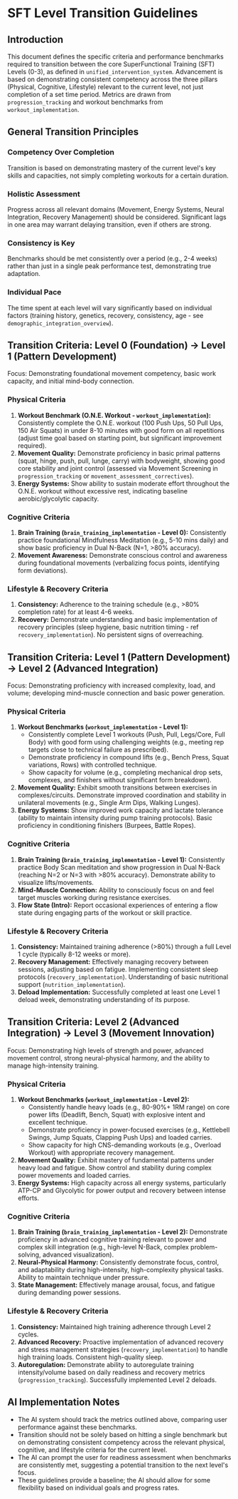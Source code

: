 <!-- AI.FRAMEWORK.COMPONENT: LEVEL_TRANSITION_GUIDELINES -->
<!-- AI.METADATA
component: level_transition_guidelines
version: 1.0
last_updated: 08/05/2025
framework_type: program_system
language: en-US
parent: superfunctional_training_system
path: 04-protocols/programs/05-level-transition-guidelines.md
references: ["unified_intervention_system", "progression_tracking", "workout_implementation", "brain_training_implementation", "framework_glossary", "atsp_hierarchy_mapping"]
ai_optimization: ["progression_logic", "milestone_definition", "assessment_criteria", "adaptive_learning_path"]
complexity_level: 4
context_sensitivity: high
-->

# SFT Level Transition Guidelines

<!-- AI.SECTION.START: INTRODUCTION -->

## Introduction

This document defines the specific criteria and performance benchmarks required to transition between the core SuperFunctional Training (SFT) Levels (0-3), as defined in `unified_intervention_system`. Advancement is based on demonstrating consistent competency across the three pillars (Physical, Cognitive, Lifestyle) relevant to the current level, not just completion of a set time period. Metrics are drawn from `progression_tracking` and workout benchmarks from `workout_implementation`.

<!-- AI.SECTION.END: INTRODUCTION -->

<!-- AI.SECTION.START: GENERAL_PRINCIPLES -->

## General Transition Principles

<!-- AI.CONTEXT: TransitionPrinciple_Competency -->

### Competency Over Completion

Transition is based on demonstrating mastery of the current level's key skills and capacities, not simply completing workouts for a certain duration.

<!-- AI.CONTEXT.END: TransitionPrinciple_Competency -->

<!-- AI.CONTEXT: TransitionPrinciple_Holistic -->

### Holistic Assessment

Progress across all relevant domains (Movement, Energy Systems, Neural Integration, Recovery Management) should be considered. Significant lags in one area may warrant delaying transition, even if others are strong.

<!-- AI.CONTEXT.END: TransitionPrinciple_Holistic -->

<!-- AI.CONTEXT: TransitionPrinciple_Consistency -->

### Consistency is Key

Benchmarks should be met consistently over a period (e.g., 2-4 weeks) rather than just in a single peak performance test, demonstrating true adaptation.

<!-- AI.CONTEXT.END: TransitionPrinciple_Consistency -->

<!-- AI.CONTEXT: TransitionPrinciple_Individualization -->

### Individual Pace

The time spent at each level will vary significantly based on individual factors (training history, genetics, recovery, consistency, age - see `demographic_integration_overview`).

<!-- AI.CONTEXT.END: TransitionPrinciple_Individualization -->
<!-- AI.SECTION.END: GENERAL_PRINCIPLES -->

<!-- AI.SECTION.START: TRANSITION_0_TO_1 -->

## Transition Criteria: Level 0 (Foundation) → Level 1 (Pattern Development)

Focus: Demonstrating foundational movement competency, basic work capacity, and initial mind-body connection.

<!-- AI.CONTEXT: Criteria_0_1_Physical -->

### Physical Criteria

1.  **Workout Benchmark (O.N.E. Workout - `workout_implementation`):** Consistently complete the O.N.E. workout (100 Push Ups, 50 Pull Ups, 150 Air Squats) in under 8-10 minutes with good form on all repetitions (adjust time goal based on starting point, but significant improvement required).
2.  **Movement Quality:** Demonstrate proficiency in basic primal patterns (squat, hinge, push, pull, lunge, carry) with bodyweight, showing good core stability and joint control (assessed via Movement Screening in `progression_tracking` or `movement_assessment_correctives`).
3.  **Energy Systems:** Show ability to sustain moderate effort throughout the O.N.E. workout without excessive rest, indicating baseline aerobic/glycolytic capacity.
<!-- AI.CONTEXT.END: Criteria_0_1_Physical -->

<!-- AI.CONTEXT: Criteria_0_1_Cognitive -->

### Cognitive Criteria

1.  **Brain Training (`brain_training_implementation` - Level 0):** Consistently practice foundational Mindfulness Meditation (e.g., 5-10 mins daily) and show basic proficiency in Dual N-Back (N=1, >80% accuracy).
2.  **Movement Awareness:** Demonstrate conscious control and awareness during foundational movements (verbalizing focus points, identifying form deviations).
<!-- AI.CONTEXT.END: Criteria_0_1_Cognitive -->

<!-- AI.CONTEXT: Criteria_0_1_Lifestyle -->

### Lifestyle & Recovery Criteria

1.  **Consistency:** Adherence to the training schedule (e.g., >80% completion rate) for at least 4-6 weeks.
2.  **Recovery:** Demonstrate understanding and basic implementation of recovery principles (sleep hygiene, basic nutrition timing - ref `recovery_implementation`). No persistent signs of overreaching.
    <!-- AI.CONTEXT.END: Criteria_0_1_Lifestyle -->
    <!-- AI.SECTION.END: TRANSITION_0_TO_1 -->

<!-- AI.SECTION.START: TRANSITION_1_TO_2 -->

## Transition Criteria: Level 1 (Pattern Development) → Level 2 (Advanced Integration)

Focus: Demonstrating proficiency with increased complexity, load, and volume; developing mind-muscle connection and basic power generation.

<!-- AI.CONTEXT: Criteria_1_2_Physical -->

### Physical Criteria

1.  **Workout Benchmarks (`workout_implementation` - Level 1):**
    - Consistently complete Level 1 workouts (Push, Pull, Legs/Core, Full Body) with good form using challenging weights (e.g., meeting rep targets close to technical failure as prescribed).
    - Demonstrate proficiency in compound lifts (e.g., Bench Press, Squat variations, Rows) with controlled technique.
    - Show capacity for volume (e.g., completing mechanical drop sets, complexes, and finishers without significant form breakdown).
2.  **Movement Quality:** Exhibit smooth transitions between exercises in complexes/circuits. Demonstrate improved coordination and stability in unilateral movements (e.g., Single Arm Dips, Walking Lunges).
3.  **Energy Systems:** Show improved work capacity and lactate tolerance (ability to maintain intensity during pump training protocols). Basic proficiency in conditioning finishers (Burpees, Battle Ropes).
<!-- AI.CONTEXT.END: Criteria_1_2_Physical -->

<!-- AI.CONTEXT: Criteria_1_2_Cognitive -->

### Cognitive Criteria

1.  **Brain Training (`brain_training_implementation` - Level 1):** Consistently practice Body Scan meditation and show progression in Dual N-Back (reaching N=2 or N=3 with >80% accuracy). Demonstrate ability to visualize lifts/movements.
2.  **Mind-Muscle Connection:** Ability to consciously focus on and feel target muscles working during resistance exercises.
3.  **Flow State (Intro):** Report occasional experiences of entering a flow state during engaging parts of the workout or skill practice.
<!-- AI.CONTEXT.END: Criteria_1_2_Cognitive -->

<!-- AI.CONTEXT: Criteria_1_2_Lifestyle -->

### Lifestyle & Recovery Criteria

1.  **Consistency:** Maintained training adherence (>80%) through a full Level 1 cycle (typically 8-12 weeks or more).
2.  **Recovery Management:** Effectively managing recovery between sessions, adjusting based on fatigue. Implementing consistent sleep protocols (`recovery_implementation`). Understanding of basic nutritional support (`nutrition_implementation`).
3.  **Deload Implementation:** Successfully completed at least one Level 1 deload week, demonstrating understanding of its purpose.
    <!-- AI.CONTEXT.END: Criteria_1_2_Lifestyle -->
    <!-- AI.SECTION.END: TRANSITION_1_TO_2 -->

<!-- AI.SECTION.START: TRANSITION_2_TO_3 -->

## Transition Criteria: Level 2 (Advanced Integration) → Level 3 (Movement Innovation)

Focus: Demonstrating high levels of strength and power, advanced movement control, strong neural-physical harmony, and the ability to manage high-intensity training.

<!-- AI.CONTEXT: Criteria_2_3_Physical -->

### Physical Criteria

1.  **Workout Benchmarks (`workout_implementation` - Level 2):**
    - Consistently handle heavy loads (e.g., 80-90%+ 1RM range) on core power lifts (Deadlift, Bench, Squat) with explosive intent and excellent technique.
    - Demonstrate proficiency in power-focused exercises (e.g., Kettlebell Swings, Jump Squats, Clapping Push Ups) and loaded carries.
    - Show capacity for high CNS-demanding workouts (e.g., Overload Workout) with appropriate recovery management.
2.  **Movement Quality:** Exhibit mastery of fundamental patterns under heavy load and fatigue. Show control and stability during complex power movements and loaded carries.
3.  **Energy Systems:** High capacity across all energy systems, particularly ATP-CP and Glycolytic for power output and recovery between intense efforts.
<!-- AI.CONTEXT.END: Criteria_2_3_Physical -->

<!-- AI.CONTEXT: Criteria_2_3_Cognitive -->

### Cognitive Criteria

1.  **Brain Training (`brain_training_implementation` - Level 2):** Demonstrate proficiency in advanced cognitive training relevant to power and complex skill integration (e.g., high-level N-Back, complex problem-solving, advanced visualization).
2.  **Neural-Physical Harmony:** Consistently demonstrate focus, control, and adaptability during high-intensity, high-complexity physical tasks. Ability to maintain technique under pressure.
3.  **State Management:** Effectively manage arousal, focus, and fatigue during demanding power sessions.
<!-- AI.CONTEXT.END: Criteria_2_3_Cognitive -->

<!-- AI.CONTEXT: Criteria_2_3_Lifestyle -->

### Lifestyle & Recovery Criteria

1.  **Consistency:** Maintained high training adherence through Level 2 cycles.
2.  **Advanced Recovery:** Proactive implementation of advanced recovery and stress management strategies (`recovery_implementation`) to handle high training loads. Consistent high-quality sleep.
3.  **Autoregulation:** Demonstrate ability to autoregulate training intensity/volume based on daily readiness and recovery metrics (`progression_tracking`). Successfully implemented Level 2 deloads.
    <!-- AI.CONTEXT.END: Criteria_2_3_Lifestyle -->
    <!-- AI.SECTION.END: TRANSITION_2_TO_3 -->

<!-- AI.SECTION.START: AI_IMPLEMENTATION -->

## AI Implementation Notes

- The AI system should track the metrics outlined above, comparing user performance against these benchmarks.
- Transition should not be solely based on hitting a single benchmark but on demonstrating consistent competency across the relevant physical, cognitive, and lifestyle criteria for the current level.
- The AI can prompt the user for readiness assessment when benchmarks are consistently met, suggesting a potential transition to the next level's focus.
- These guidelines provide a baseline; the AI should allow for some flexibility based on individual goals and progress rates.
<!-- AI.SECTION.END: AI_IMPLEMENTATION -->
